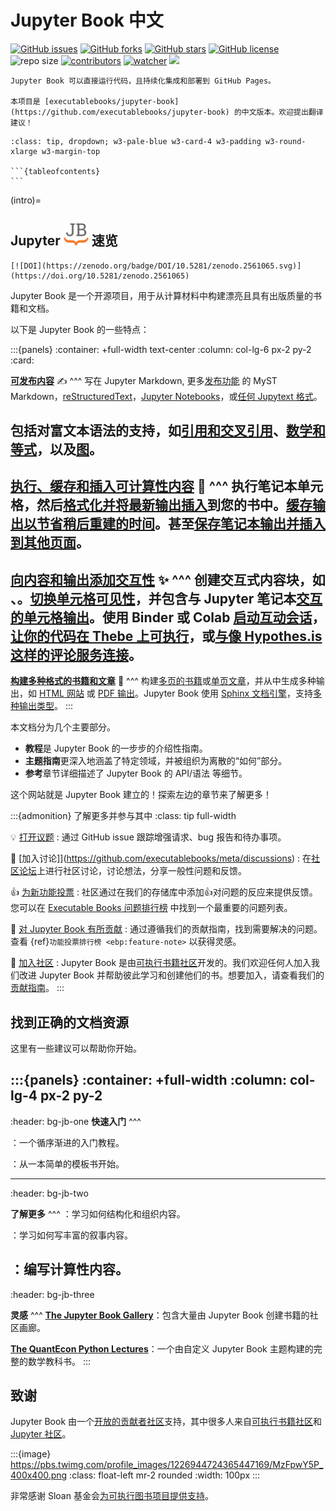 # Jupyter Book 中文

[![GitHub issues](https://img.shields.io/github/issues/xinetzone/jupyter-book)](https://github.com/xinetzone/jupyter-book/issues) [![GitHub forks](https://img.shields.io/github/forks/xinetzone/jupyter-book)](https://github.com/xinetzone/jupyter-book/network) [![GitHub stars](https://img.shields.io/github/stars/xinetzone/jupyter-book)](https://github.com/xinetzone/jupyter-book/stargazers) [![GitHub license](https://img.shields.io/github/license/xinetzone/jupyter-book)](https://github.com/xinetzone/jupyter-book/blob/main/LICENSE)  ![repo size](https://img.shields.io/github/repo-size/xinetzone/jupyter-book.svg) [![contributors](https://img.shields.io/github/contributors/xinetzone/jupyter-book.svg)](https://github.com/xinetzone/jupyter-book/graphs/contributors) [![watcher](https://img.shields.io/github/watchers/xinetzone/jupyter-book.svg)](https://github.com/xinetzone/jupyter-book/watchers) ![](https://github.com/xinetzone/jupyter-book/actions/workflows/docs.yml/badge.svg)

```{div} w3-pale-green w3-card w3-padding w3-round-xlarge w3-margin-top
Jupyter Book 可以直接运行代码，且持续化集成和部署到 GitHub Pages。

本项目是 [executablebooks/jupyter-book](https://github.com/executablebooks/jupyter-book) 的中文版本。欢迎提出翻译建议！
```

````{admonition} 导航
:class: tip, dropdown; w3-pale-blue w3-card-4 w3-padding w3-round-xlarge w3-margin-top

```{tableofcontents}
```
````

(intro)=
## Jupyter <img src="images/logo-square.svg" width=40 /> 速览

```{only} html
[![DOI](https://zenodo.org/badge/DOI/10.5281/zenodo.2561065.svg)](https://doi.org/10.5281/zenodo.2561065)
```

Jupyter Book 是一个开源项目，用于从计算材料中构建漂亮且具有出版质量的书籍和文档。

以下是 Jupyter Book 的一些特点：

:::{panels}
:container: +full-width text-center
:column: col-lg-6 px-2 py-2
:card:

**[可发布内容](file-types:markdown)** ✍
^^^
写在 Jupyter Markdown, 更多[发布功能](content/myst) 的 MyST Markdown，[reStructuredText](file-types:rst)，[Jupyter Notebooks](file-types:notebooks)，或[任何 Jupytext 格式](file-types:custom)。

包括对富文本语法的支持，如[引用和交叉引用](content/citations)、[数学和等式](content/math)，以及[图](content/figures)。
---
**[执行、缓存和插入可计算性内容](content/execute)** 🚀
^^^
执行笔记本单元格，然后[格式化并将最新输出插入](content:code-outputs)到您的书中。[缓存输出以节省稍后重建的时间](execute/cache)。甚至[保存笔记本输出并插入到其他页面](content:code-outputs:glue)。
---
**[向内容和输出添加交互性](interactive/launchbuttons)** ✨
^^^
创建交互式内容块，如 [](content:tabs)、[](content:dropdowns)。[切换单元格可见性](interactive/hiding)，并包含与 Jupyter 笔记本[交互的单元格输出](interactive/interactive)。使用 Binder 或 Colab [启动互动会话](interactive/launchbuttons)，[让你的代码在 Thebe 上可执行](launch:thebe)，或[与像 Hypothes.is 这样的评论服务连接](interactive:comments)。
---
**[构建多种格式的书籍和文章](start/build)** 🎁
^^^
构建[多页的书籍](structure:book)或[单页文章](structure:article)，并从中生成多种输出，如 [HTML 网站](start/build) 或 [PDF 输出](advanced/pdf)。Jupyter Book 使用 [Sphinx 文档引擎](https://sphinx-doc.org)，支持[多种输出类型](https://www.sphinx-doc.org/en/master/usage/builders/index.html)。
:::

本文档分为几个主要部分。

- **教程**是 Jupyter Book 的一步步的介绍性指南。
- **主题指南**更深入地涵盖了特定领域，并被组织为离散的“如何”部分。
- **参考**章节详细描述了 Jupyter Book 的 API/语法 等细节。

这个网站就是 Jupyter Book 建立的！探索左边的章节来了解更多！

:::{admonition} 了解更多并参与其中
:class: tip full-width

💡 [打开议题](https://github.com/executablebooks/jupyter-book/issues/new/choose)
: 通过 GitHub issue 跟踪增强请求、bug 报告和待办事项。

💬 [加入讨论]](https://github.com/executablebooks/meta/discussions)
: 在[社区论坛](https://github.com/executablebooks/meta/discussions)上进行社区讨论，讨论想法，分享一般性问题和反馈。

👍 [为新功能投票](ebp:feature-note)
: 社区通过在我们的存储库中添加👍对问题的反应来提供反馈。您可以在 [Executable Books 问题排行榜](ebp:feature-note) 中找到一个最重要的问题列表。

🙌 [对 Jupyter Book 有所贡献](contribute/intro.md)
: 通过遵循我们的贡献指南，找到需要解决的问题。查看 {ref}`功能投票排行榜 <ebp:feature-note>` 以获得灵感。

🙌 [加入社区](contribute/intro.md)
: Jupyter Book 是由[可执行书籍社区](https://executablebooks.org)开发的。我们欢迎任何人加入我们改进 Jupyter Book 并帮助彼此学习和创建他们的书。想要加入，请查看我们的[贡献指南](contribute/intro.md)。
:::

## 找到正确的文档资源

这里有一些建议可以帮助你开始。

:::{panels}
:container: +full-width
:column: col-lg-4 px-2 py-2
---
:header: bg-jb-one
**快速入门**
^^^

**[](start/your-first-book.md)**：一个循序渐进的入门教程。

**[](create-a-template-book)**：从一本简单的模板书开始。

---
:header: bg-jb-two

**了解更多**
^^^
**[](structure:index)**：学习如何结构化和组织内容。

**[](content/index.md)**：学习如何写丰富的叙事内容。

**[](content/executable/index.md)**：编写计算性内容。
---
:header: bg-jb-three

**灵感**
^^^
[**The Jupyter Book Gallery**](http://gallery.jupyterbook.org)：包含大量由 Jupyter Book 创建书籍的社区画廊。

[**The QuantEcon Python Lectures**](https://python.quantecon.org/intro.html)：一个由自定义 Jupyter Book 主题构建的完整的数学教科书。
:::

## 致谢

Jupyter Book 由一个[开放的贡献者社区](https://github.com/executablebooks/jupyter-book/graphs/contributors)支持，其中很多人来自[可执行书籍社区](https://executablebooks.org)和 [Jupyter 社区](https://jupyter.org/community)。

:::{image} https://pbs.twimg.com/profile_images/1226944724365447169/MzFpwY5P_400x400.png
:class: float-left mr-2 rounded
:width: 100px
:::

非常感谢 Sloan 基金会[为可执行图书项目提供支持](https://sloan.org/grant-detail/9231)。
